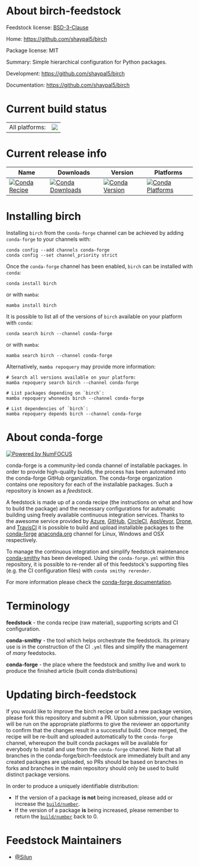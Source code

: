 About birch-feedstock
=====================

Feedstock license: [BSD-3-Clause](https://github.com/conda-forge/birch-feedstock/blob/main/LICENSE.txt)

Home: https://github.com/shaypal5/birch

Package license: MIT

Summary: Simple hierarchical configuration for Python packages.

Development: https://github.com/shaypal5/birch

Documentation: https://github.com/shaypal5/birch

Current build status
====================


<table><tr><td>All platforms:</td>
    <td>
      <a href="https://dev.azure.com/conda-forge/feedstock-builds/_build/latest?definitionId=15503&branchName=main">
        <img src="https://dev.azure.com/conda-forge/feedstock-builds/_apis/build/status/birch-feedstock?branchName=main">
      </a>
    </td>
  </tr>
</table>

Current release info
====================

| Name | Downloads | Version | Platforms |
| --- | --- | --- | --- |
| [![Conda Recipe](https://img.shields.io/badge/recipe-birch-green.svg)](https://anaconda.org/conda-forge/birch) | [![Conda Downloads](https://img.shields.io/conda/dn/conda-forge/birch.svg)](https://anaconda.org/conda-forge/birch) | [![Conda Version](https://img.shields.io/conda/vn/conda-forge/birch.svg)](https://anaconda.org/conda-forge/birch) | [![Conda Platforms](https://img.shields.io/conda/pn/conda-forge/birch.svg)](https://anaconda.org/conda-forge/birch) |

Installing birch
================

Installing `birch` from the `conda-forge` channel can be achieved by adding `conda-forge` to your channels with:

```
conda config --add channels conda-forge
conda config --set channel_priority strict
```

Once the `conda-forge` channel has been enabled, `birch` can be installed with `conda`:

```
conda install birch
```

or with `mamba`:

```
mamba install birch
```

It is possible to list all of the versions of `birch` available on your platform with `conda`:

```
conda search birch --channel conda-forge
```

or with `mamba`:

```
mamba search birch --channel conda-forge
```

Alternatively, `mamba repoquery` may provide more information:

```
# Search all versions available on your platform:
mamba repoquery search birch --channel conda-forge

# List packages depending on `birch`:
mamba repoquery whoneeds birch --channel conda-forge

# List dependencies of `birch`:
mamba repoquery depends birch --channel conda-forge
```


About conda-forge
=================

[![Powered by
NumFOCUS](https://img.shields.io/badge/powered%20by-NumFOCUS-orange.svg?style=flat&colorA=E1523D&colorB=007D8A)](https://numfocus.org)

conda-forge is a community-led conda channel of installable packages.
In order to provide high-quality builds, the process has been automated into the
conda-forge GitHub organization. The conda-forge organization contains one repository
for each of the installable packages. Such a repository is known as a *feedstock*.

A feedstock is made up of a conda recipe (the instructions on what and how to build
the package) and the necessary configurations for automatic building using freely
available continuous integration services. Thanks to the awesome service provided by
[Azure](https://azure.microsoft.com/en-us/services/devops/), [GitHub](https://github.com/),
[CircleCI](https://circleci.com/), [AppVeyor](https://www.appveyor.com/),
[Drone](https://cloud.drone.io/welcome), and [TravisCI](https://travis-ci.com/)
it is possible to build and upload installable packages to the
[conda-forge](https://anaconda.org/conda-forge) [anaconda.org](https://anaconda.org/)
channel for Linux, Windows and OSX respectively.

To manage the continuous integration and simplify feedstock maintenance
[conda-smithy](https://github.com/conda-forge/conda-smithy) has been developed.
Using the ``conda-forge.yml`` within this repository, it is possible to re-render all of
this feedstock's supporting files (e.g. the CI configuration files) with ``conda smithy rerender``.

For more information please check the [conda-forge documentation](https://conda-forge.org/docs/).

Terminology
===========

**feedstock** - the conda recipe (raw material), supporting scripts and CI configuration.

**conda-smithy** - the tool which helps orchestrate the feedstock.
                   Its primary use is in the construction of the CI ``.yml`` files
                   and simplify the management of *many* feedstocks.

**conda-forge** - the place where the feedstock and smithy live and work to
                  produce the finished article (built conda distributions)


Updating birch-feedstock
========================

If you would like to improve the birch recipe or build a new
package version, please fork this repository and submit a PR. Upon submission,
your changes will be run on the appropriate platforms to give the reviewer an
opportunity to confirm that the changes result in a successful build. Once
merged, the recipe will be re-built and uploaded automatically to the
`conda-forge` channel, whereupon the built conda packages will be available for
everybody to install and use from the `conda-forge` channel.
Note that all branches in the conda-forge/birch-feedstock are
immediately built and any created packages are uploaded, so PRs should be based
on branches in forks and branches in the main repository should only be used to
build distinct package versions.

In order to produce a uniquely identifiable distribution:
 * If the version of a package **is not** being increased, please add or increase
   the [``build/number``](https://docs.conda.io/projects/conda-build/en/latest/resources/define-metadata.html#build-number-and-string).
 * If the version of a package **is** being increased, please remember to return
   the [``build/number``](https://docs.conda.io/projects/conda-build/en/latest/resources/define-metadata.html#build-number-and-string)
   back to 0.

Feedstock Maintainers
=====================

* [@Silun](https://github.com/Silun/)

